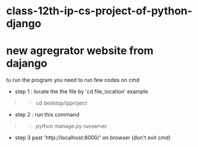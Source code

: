 # class-12th-ip-cs-project-of-python-django
# new agregrator website from dajango
tu run the program you need to run few codes on cmd
- step 1 : locate the the file by 'cd file_location' example 
>> cd desktop/ipproject
- step 2 : run this command
>> python manage.py runserver
- step 3 past 'http://localhost:8000/' on browser (don't exit cmd)
